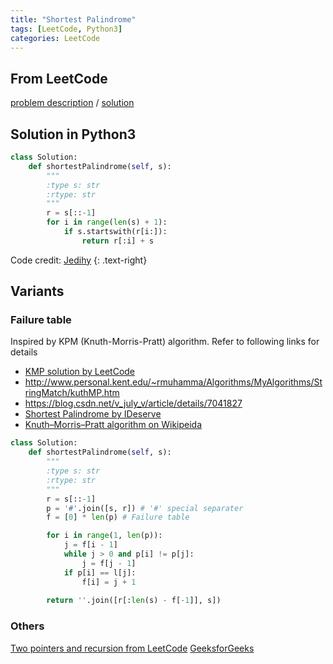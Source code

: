 ```yaml
---
title: "Shortest Palindrome"
tags: [LeetCode, Python3]
categories: LeetCode
---
```


## From LeetCode
[problem description](https://leetcode.com/problems/shortest-palindrome/description/)
/
[solution](https://leetcode.com/problems/shortest-palindrome/solution/#approach-1-brute-force-accepted)

## Solution in Python3
```python
class Solution:
    def shortestPalindrome(self, s):
        """
        :type s: str
        :rtype: str
        """
        r = s[::-1]
        for i in range(len(s) + 1):
            if s.startswith(r[i:]):
                return r[:i] + s
```
Code credit: [Jedihy](https://github.com/csujedihy/lc-all-solutions/blob/master/214.shortest-palindrome/shortest-palindrome.py)
{: .text-right}

## Variants

### Failure table
Inspired by KPM (Knuth-Morris-Pratt) algorithm. Refer to following links for details
- [KMP solution by LeetCode](https://leetcode.com/problems/shortest-palindrome/solution/#approach-3-kmp-accepted)
- <http://www.personal.kent.edu/~rmuhamma/Algorithms/MyAlgorithms/StringMatch/kuthMP.htm>
- <https://blog.csdn.net/v_july_v/article/details/7041827>
- [Shortest Palindrome by IDeserve](https://www.youtube.com/watch?v=c4akpqTwE5g)
- [Knuth–Morris–Pratt algorithm on Wikipeida](https://en.wikipedia.org/wiki/Knuth%E2%80%93Morris%E2%80%93Pratt_algorithm)

```python
class Solution:
    def shortestPalindrome(self, s):
        """
        :type s: str
        :rtype: str
        """
        r = s[::-1]
        p = '#'.join([s, r]) # '#' special separater
        f = [0] * len(p) # Failure table

        for i in range(1, len(p)):
            j = f[i - 1]
            while j > 0 and p[i] != p[j]:
                j = f[j - 1]
            if p[i] == l[j]:
                f[i] = j + 1
        
        return ''.join([r[:len(s) - f[-1]], s])
```

### Others
[Two pointers and recursion from LeetCode](https://leetcode.com/problems/shortest-palindrome/solution/#approach-2-two-pointers-and-recursion-accepted)
[GeeksforGeeks](https://www.geeksforgeeks.org/minimum-insertions-to-form-shortest-palindrome/)
